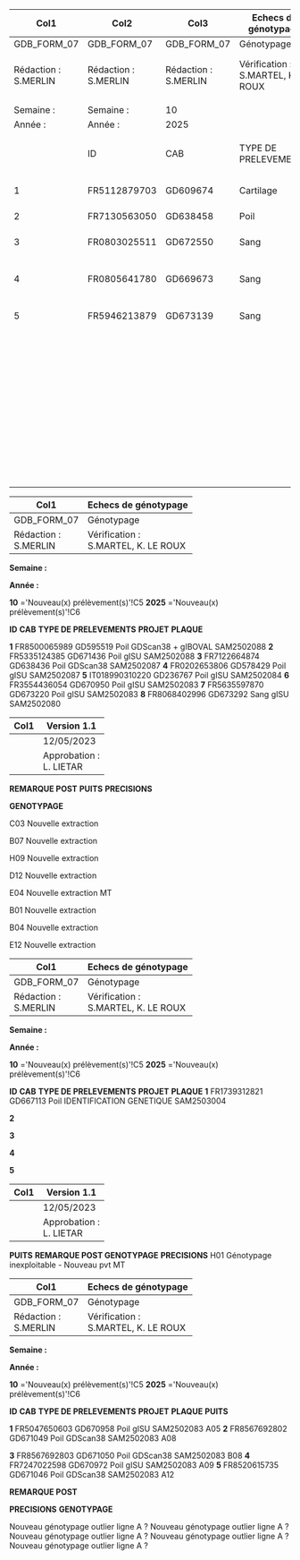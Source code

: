 |Col1|Col2|Col3|Echecs de génotypage|Col5|Col6|Col7|Version 1.1|Col9|Col10|
|---|---|---|---|---|---|---|---|---|---|
|GDB_FORM_07|GDB_FORM_07|GDB_FORM_07|Génotypage|Génotypage|Génotypage|Génotypage|12/05/2023|12/05/2023||
|Rédaction :<br>S.MERLIN|Rédaction :<br>S.MERLIN|Rédaction :<br>S.MERLIN|Vérification :<br>S.MARTEL, K. LE ROUX|Vérification :<br>S.MARTEL, K. LE ROUX|Vérification :<br>S.MARTEL, K. LE ROUX|Vérification :<br>S.MARTEL, K. LE ROUX|Approbation :<br>L. LIETAR|Approbation :<br>L. LIETAR||
|||||||||||
|Semaine :|Semaine :|10||||||||
|Année :|Année :|2025||||||||
|||||||||||
||ID|CAB|TYPE DE PRELEVEMENTS|PROJET|PLAQUE|PUITS|REMARQUE POST<br>GENOTYPAGE|PRECISIONS||
|1|FR5112879703|GD609674|Cartilage|gISU|SAM2503005|D03|Nouveau pvt c|artilage trop petit|artilage trop petit|
|2|FR7130563050|GD638458|Poil|GDScan38|SAM2503004|G01|Nouveau pvt|||
|3|FR0803025511|GD672550|Sang|gISU|SAM2503001|A01|Nouveau pvt autre que sang|Nouveau pvt autre que sang||
|4|FR0805641780|GD669673|Sang|gISU|SAM2503001|B01|Nouveau pvt autre que sang|Nouveau pvt autre que sang||
|5|FR5946213879|GD673139|Sang|gISU|SAM2503001|C01|Nouveau pvt autre que sang|Nouveau pvt autre que sang||
|||||||||||
|||||||||||
|||||||||||
|||||||||||
|||||||||||
|||||||||||
|||||||||||
|||||||||||
|||||||||||
|||||||||||
|||||||||||
|||||||||||
|||||||||||
|||||||||||
|||||||||||
|||||||||||
|||||||||||
|||||||||||
|||||||||||
|||||||||||
|||||||||||
|||||||||||
|||||||||||
|||||||||||
|||||||||||
|||||||||||
|||||||||||
|||||||||||
|||||||||||
|||||||||||
|||||||||||
|||||||||||
|||||||||||
|||||||||||
|||||||||||
|||||||||||
|||||||||||
|||||||||||
|||||||||||
|||||||||||
|||||||||||
|||||||||1/1||

|Col1|Echecs de génotypage|
|---|---|
|GDB_FORM_07|Génotypage|
|Rédaction :<br>S.MERLIN|Vérification :<br>S.MARTEL, K. LE ROUX|


**Semaine :**

**Année :**


**10** ='Nouveau(x) prélèvement(s)'!C5
**2025** ='Nouveau(x) prélèvement(s)'!C6


**ID** **CAB** **TYPE DE PRELEVEMENTS** **PROJET** **PLAQUE**

**1** FR8500065989 GD595519 Poil GDScan38 + gIBOVAL SAM2502088
**2** FR5335124385 GD671436 Poil gISU SAM2502088
**3** FR7122664874 GD638436 Poil GDScan38 SAM2502087
**4** FR0202653806 GD578429 Poil gISU SAM2502087
**5** IT018990310220 GD236767 Poil gISU SAM2502084
**6** FR3554436054 GD670950 Poil gISU SAM2502083
**7** FR5635597870 GD673220 Poil gISU SAM2502083
**8** FR8068402996 GD673292 Sang gISU SAM2502080

|Col1|Version 1.1|
|---|---|
||12/05/2023|
||Approbation :<br>L. LIETAR|


**REMARQUE POST**
**PUITS** **PRECISIONS**

**GENOTYPAGE**

C03 Nouvelle extraction

B07 Nouvelle extraction

H09 Nouvelle extraction

D12 Nouvelle extraction

E04 Nouvelle extraction MT

B01 Nouvelle extraction

B04 Nouvelle extraction

E12 Nouvelle extraction

|Col1|Echecs de génotypage|
|---|---|
|GDB_FORM_07|Génotypage|
|Rédaction :<br>S.MERLIN|Vérification :<br>S.MARTEL, K. LE ROUX|


**Semaine :**

**Année :**


**10** ='Nouveau(x) prélèvement(s)'!C5
**2025** ='Nouveau(x) prélèvement(s)'!C6


**ID** **CAB** **TYPE DE PRELEVEMENTS** **PROJET** **PLAQUE**
**1** FR1739312821 GD667113 Poil IDENTIFICATION GENETIQUE SAM2503004

**2**

**3**

**4**

**5**

|Col1|Version 1.1|
|---|---|
||12/05/2023|
||Approbation :<br>L. LIETAR|


**PUITS** **REMARQUE POST GENOTYPAGE** **PRECISIONS**
H01 Génotypage inexploitable - Nouveau pvt MT

|Col1|Echecs de génotypage|
|---|---|
|GDB_FORM_07|Génotypage|
|Rédaction :<br>S.MERLIN|Vérification :<br>S.MARTEL, K. LE ROUX|


**Semaine :**

**Année :**


**10** ='Nouveau(x) prélèvement(s)'!C5
**2025** ='Nouveau(x) prélèvement(s)'!C6


**ID** **CAB** **TYPE DE PRELEVEMENTS** **PROJET** **PLAQUE** **PUITS**

**1** FR5047650603 GD670958 Poil gISU SAM2502083 A05
**2** FR8567692802 GD671049 Poil GDScan38 SAM2502083 A08

**3** FR8567692803 GD671050 Poil GDScan38 SAM2502083 B08
**4** FR7247022598 GD670972 Poil gISU SAM2502083 A09
**5** FR8520615735 GD671046 Poil GDScan38 SAM2502083 A12

**REMARQUE POST**

**PRECISIONS**
**GENOTYPAGE**

Nouveau génotypage outlier ligne A ?
Nouveau génotypage outlier ligne A ?
Nouveau génotypage outlier ligne A ?
Nouveau génotypage outlier ligne A ?
Nouveau génotypage outlier ligne A ?

